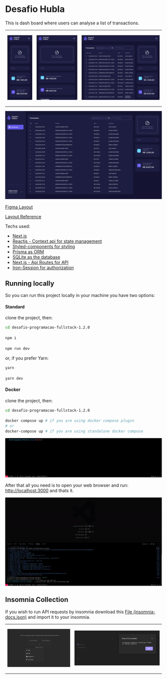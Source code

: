 # Desafio Hubla

This is dash board where users can analyse a list of transactions.

<table>
<tr>
<td>

![phone-preview](./assets/phone.png)

</td>

<td>

![tablet-preview](./assets/tablet.png)

</td>

<td>

![tablet-x-preview](./assets/tablet-x.png)

</td>
</tr>
</table>

<center>

![desktop-preview](./assets/desktop.png)

</center>

[Figma Layout](https://www.figma.com/file/i0diXnZ5d6FSCKiQjgdtzf/Untitled?type=design&t=7kmLfKgWKRn914ii-1)

[Layout Reference](https://www.figma.com/file/ojNagH7l12m5HS62ChmFw7/Dashboard-Finance-Bank-Fintech-(Community)?type=design&t=7kmLfKgWKRn914ii-1)

Techs used:
- [Next.js](https://nextjs.org/)
- [Reactjs - Context api for state management](https://react.dev/reference/react/useContext)
- [Styled-components for styling](https://styled-components.com/)
- [Prisma as ORM](https://www.prisma.io/)
- [SQLite as the database](https://sqlite.org/index.html)
- [Next.js - Api Routes for API](https://nextjs.org/docs/pages/building-your-application/routing/api-routes)
- [Iron-Session for authorization](https://github.com/vvo/iron-session)

## Running locally
So you can run this project locally in your machine you have two options:

#### Standard
clone the project, then:

```bash
cd desafio-programacao-fullstack-1.2.0

npm i

npm run dev
```
or, if you prefer Yarn:
```bash
yarn

yarn dev
```
#### Docker
clone the project, then:

```bash
cd desafio-programacao-fullstack-1.2.0

docker compose up # if you are using docker compose plugin
# or
docker-compose up # if you are using standalone docker compose
```

![terminal-tutorial-gif](./assets/terminal.gif)

After that all you need is to open your web browser and run: [http://localhost:3000](http://localhost:3000) and thats it.

<center>

![web-tutorial-gif](./assets/web.gif)

</center>

## Insomnia Collection

If you wish to run API requests by insomnia download this [File (insomnia-docs.json)](./insomnia-docs.json) and import it to your insomnia.

<table>
<tr>
<td>

![insomnia-step-1](./assets/insomnia-step-1.png)

</td>

<td>

![insomnia-step-2](./assets/insomnia-step-2.png)

</td>
</tr>
</table>